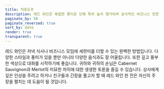 ```yaml
---
title: 적포도주
description: 레드 와인은 복잡한 풍미로 인해 특히 높이 평가되며 공식적인 비즈니스 만찬이나 기타 중요한 행사에서 종종 제공됩니다
paginate_by: 50
paginate_reversed: true
sort_by: date
render: true
transparent: true
---
```


레드 와인은 저녁 식사나 비즈니스 모임에 세련미를 더할 수 있는 완벽한 방법입니다. 다양한 스타일과 풍미가 있을 뿐만 아니라 다양한 음식과도 잘 어울립니다. 또한 깊고 풍부한 색상으로 대화를 시작하기에 좋습니다. 귀하와 귀하의 손님은 Cabernet Sauvignon과 Merlot의 미묘한 차이에 대한 생생한 토론을 즐길 수 있습니다. 상사에게 깊은 인상을 주려고 하거나 친구들과 긴장을 풀고자 할 때 레드 와인 한 잔은 자신의 주장을 펼치는 데 도움이 될 것입니다.
